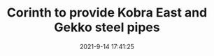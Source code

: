 ---
"title": "Corinth to provide Kobra East and Gekko steel pipes"
"date": "2021-9-14 17:41:25"
"feed_name": "OFFSHOREMAG"
"feed_website": "https://www.offshore-mag.com/"
"feed_rss": "https://www.offshore-mag.com/__rss/website-scheduled-content.xml?input=%7B%22sectionAlias%22%3A%22home%22%7D"
"link": "https://www.offshore-mag.com/pipelines/article/14210300/corinth-to-provide-kobra-east-and-gekko-steel-pipes"
"file": "_posts/2021-1-1-38fceb214e87034ba44f7187d9e780b5c42fd6fb.md"
"accident": "1"
"drilling": "0"
"dead": "0"
"injured": "0"
---